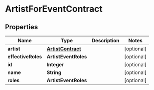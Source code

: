 

# ArtistForEventContract

## Properties

Name | Type | Description | Notes
------------ | ------------- | ------------- | -------------
**artist** | [**ArtistContract**](ArtistContract.md) |  |  [optional]
**effectiveRoles** | **ArtistEventRoles** |  |  [optional]
**id** | **Integer** |  |  [optional]
**name** | **String** |  |  [optional]
**roles** | **ArtistEventRoles** |  |  [optional]



